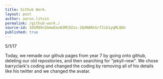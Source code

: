 ```yaml
---
title: Github Work.
layout: post
author: aaron.litvin
permalink: /github-work./
source-id: 1OSM89nZmmwDavW3MCOZzs-2QdNANtGrf2ib1yqMLQ6U
published: true
---
```

5/1/17

Today, we remade our github pages from year 7 by going onto github, deleting our old repositories, and then searching for "jekyll-new". We chose barryclark's coding and changed the coding by removing all of his details like his twitter and we changed the avatar.

